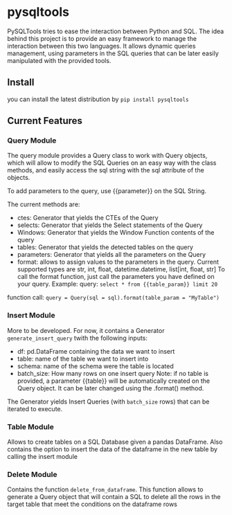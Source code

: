 # pysqltools

PySQLTools tries to ease the interaction between Python and SQL. The idea behind this project is
to provide an easy framework to manage the interaction between this two languages. It allows dynamic
queries management, using parameters in the SQL queries that can be later easily manipulated with
the provided tools.

## Install
you can install the latest distribution by 
`pip install pysqltools`

## Current Features

### Query Module
The query module provides a Query class to work with Query objects, which will allow to modify the
SQL Queries on an easy way with the class methods, and easily access the sql string with the sql
attribute of the objects.

To add parameters to the query, use {{parameter}} on the SQL String.

The current methods are:

- ctes: Generator that yields the CTEs of the Query
- selects: Generator that yields the Select statements of the Query
- Windows: Generator that yields the Window Function contents of the query
- tables: Generator that yields the detected tables on the query
- parameters: Generator that yields all the parameters on the Query
- format: allows to assign values to the parameters in the query. Current supported types are str, int, float, datetime.datetime, list[int, float, str]
To call the format function, just call the parameters you have defined on your query. Example:
query:
`select * from {{table_param}} limit 20`

function call:
`query = Query(sql = sql).format(table_param = "MyTable")`

### Insert Module

More to be developed. For now, it contains a Generator `generate_insert_query` twith the following inputs:
- df: pd.DataFrame containing the data we want to insert
- table: name of the table we want to insert into
- schema: name of the schema were the table is located
- batch_size: How many rows on one insert query
Note: if no table is provided, a parameter {{table}} will be automatically created on the Query object. It can be later changed using the .format() method.


The Generator yields Insert Queries (with `batch_size` rows) that can be iterated to execute.


### Table Module

Allows to create tables on a SQL Database given a pandas DataFrame. Also contains the option to insert the data of the dataframe in the 
new table by calling the insert module

### Delete Module

Contains the function `delete_from_dataframe`. This function allows to generate a Query object that will contain a SQL to delete all the rows in the 
target table that meet the conditions on the dataframe rows